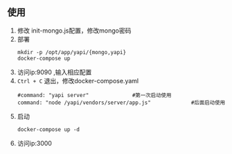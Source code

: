 ## 使用
1. 修改 init-mongo.js配置，修改mongo密码
1. 部署
    ```shell script
   mkdir -p /opt/app/yapi/{mongo,yapi}
   docker-compose up
    ```
1. 访问ip:9090 ,输入相应配置
1. `Ctrl + C` 退出，修改docker-compose.yaml
    ```shell script
   #command: "yapi server"              #第一次启动使用
   command: "node /yapi/vendors/server/app.js"             #后面启动使用
    ```
1. 启动
    ```shell script
   docker-compose up -d
    ```
1. 访问ip:3000
